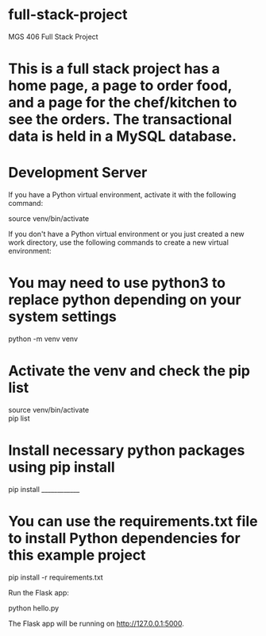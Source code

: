 # full-stack-project

MGS 406 Full Stack Project

# This is a full stack project has a home page, a page to order food, and a page for the chef/kitchen to see the orders. The transactional data is held in a MySQL database.

# Development Server

If you have a Python virtual environment, activate it with the following command:

source venv/bin/activate

If you don't have a Python virtual environment or you just created a new work directory, use the following commands to create a new virtual environment:

# You may need to use python3 to replace python depending on your system settings 
python -m venv venv 

# Activate the venv and check the pip list  
source venv/bin/activate  
pip list  

# Install necessary python packages using pip install  
pip install ____________  

# You can use the requirements.txt file to install Python dependencies for this example project  

pip install -r requirements.txt  

Run the Flask app:

python hello.py

The Flask app will be running on http://127.0.0.1:5000.